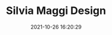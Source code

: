 ---
layout: portfolio-content
title: 'Silvia Maggi Design'
featured-post: false
date: '2021-10-26 16:20:29'
last_modified_at: '2021-10-26 16:20:24'
description: ""
excerpt: ""
featuredimage: true
featimage: 
featured-image-alt: 
skills:
tools:
problem: ""
solution: ""
myrole: ""
---